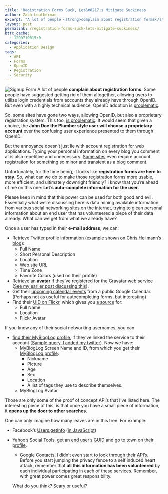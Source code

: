 ```yaml
---
title: 'Registration Forms Suck, Let&#8217;s Mitigate Suckiness'
author: Zach Leatherman
excerpt: "A lot of people <strong>complain about registration forms</strong>. Some people have suggested getting rid of them altogether, allowing users to utilize login credentials from accounts they already have through OpenID.  But registration forms aren't going away.  How can we make them more friendly?"
layout: post
permalink: /registration-forms-suck-lets-mitigate-suckiness/
bttc_cache:
  - 1299719015:0
categories:
  - Application Design
tags:
  - API
  - Forms
  - OpenID
  - Registration
  - Security
---
```


![Signup Form][1] A lot of people **complain about registration forms**. Some people have suggested getting rid of them altogether, allowing users to utilize login credentials from accounts they already have through OpenID. But even with a highly technical audience, OpenID adoption is [problematic][2].

 [1]: http://www.zachleat.com/web/wp-content/uploads/2009/01/signup-form.png "signup-form"
 [2]: http://blog.stackoverflow.com/2008/10/stack-overflow-openid-case-study/

So, some sites have gone two ways, allowing OpenID, but also a proprietary registration system. This too, [is problematic][3]. It would seem that given a choice, the **John Doe the Plumber style user will choose a proprietary account** over the confusing user experience presented to them through OpenID.

 [3]: http://www.wetpaintcentral.com/page/OpenID?t=anon

But the annoyance doesn’t just lie with account registration for web applications. Typing your personal information on every blog you comment at is also repetitive and unnecessary. [Some sites][4] even require account registration for something so minor and transient as a blog comment.

 [4]: http://www.ajaxian.com

Unfortunately, for the time being, it looks like **registration forms are here to stay**. So, what can we do to make those registration forms more usable, more efficient, and ultimately downright friendly? I know that you’re ahead of me on this one: **Let’s auto-complete information for the user**.

Please keep in mind that this power can be used for both good and evil. Essentially what we’re discussing here is data mining available information from various social networking sites on the internet, trying to glean personal information about an end user that has volunteered a piece of their data already. What can we get from what we already have?

Once a user has typed in their **e-mail address**, we can:

*   Retrieve Twitter profile information ([example shown on Chris Heilmann’s blog][5]): 
    *   Full Name
    *   Short Personal Description
    *   Location
    *   Web site URL
    *   Time Zone
    *   Favorite Colors (used on their profile)
*   Retrieve an **avatar** if they’ve registered for the Gravatar web service ([See my earlier post discussing this][6]).
*   Get their [upcoming calendar events][7] from a public Google Calendar. (Perhaps not as useful for autocompleting forms, but interesting)
*   Find their [UID on Flickr][8], which gives you [a source][9] for: 
    *   Full Name
    *   Location
    *   Flickr Avatar

 [5]: http://www.wait-till-i.com/2009/01/08/using-twitter-as-a-data-provider-to-automatically-fill-forms/
 [6]: http://www.zachleat.com/web/2009/01/08/scare-your-visitors-with-this-javascript-gravatar-plugin/
 [7]: http://gdata-javascript-client.googlecode.com/svn/trunk/samples/calendar/simple_sample/simple_sample.html
 [8]: http://www.flickr.com/services/api/flickr.people.findByEmail.html
 [9]: http://www.flickr.com/services/api/flickr.people.getInfo.html

If you know any of their social networking usernames, you can:

*   [find their MyBlogLog profile][10], if they’ve linked the service to their account ([Sample query, I added my twitter][11]). Now we have: 
    *   MyBlogLog Screen Name and ID, from which you get their [MyBlogLog profile][12]: 
        *   Nickname
        *   Picture
        *   Age
        *   Sex
        *   Location
        *   A list of tags they use to describe themselves.
    *   MyBlogLog Avatar

 [10]: http://developer.yahoo.com/mybloglog/V1/member_find_byservice.html
 [11]: http://mybloglog.yahooapis.com/v1/user/service/twitter/zachleat?AppId=YahooDemo&format=xml
 [12]: http://developer.yahoo.com/mybloglog/V1/member_find_byid.html

Those are only some of the proof of concept API’s that I’ve listed here. The interesting piece of this, is that once you have a small piece of information, it **opens up the door to other searches**.

One can only imagine how many leaves are in this tree. For example:

*   Facebook’s [Users.getInfo][13] ([in JavaScript][14])
*   Yahoo’s Social Tools, get an [end user’s GUID][15] and go to town on [their profile][16]. 
    *   Google Contacts, I didn’t even start to look through [their API’s][17]. 
    Before you start jumping the privacy fence to a self induced heart attack, remember that **all this information has been volunteered** by each individual participating in each of these services. Remember, with great power comes great responsibility.
    
    What do you think? Scary or useful?

 [13]: http://wiki.developers.facebook.com/index.php/Users.getInfo
 [14]: http://wiki.developers.facebook.com/index.php/JavaScript_Client_Library
 [15]: http://developer.yahoo.com/social/rest_api_guide/introspective-guid-resource.html
 [16]: http://developer.yahoo.com/social/rest_api_guide/social_dir_api.html
 [17]: http://code.google.com/apis/contacts/